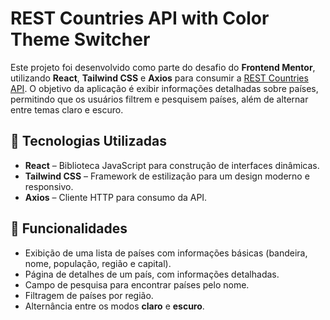 # REST Countries API with Color Theme Switcher  

Este projeto foi desenvolvido como parte do desafio do **Frontend Mentor**, utilizando **React**, **Tailwind CSS** e **Axios** para consumir a [REST Countries API](https://restcountries.com/). O objetivo da aplicação é exibir informações detalhadas sobre países, permitindo que os usuários filtrem e pesquisem países, além de alternar entre temas claro e escuro.  

## 📌 Tecnologias Utilizadas  

- **React** – Biblioteca JavaScript para construção de interfaces dinâmicas.  
- **Tailwind CSS** – Framework de estilização para um design moderno e responsivo.  
- **Axios** – Cliente HTTP para consumo da API.  

## 📢 Funcionalidades  

- Exibição de uma lista de países com informações básicas (bandeira, nome, população, região e capital).  
- Página de detalhes de um país, com informações detalhadas.  
- Campo de pesquisa para encontrar países pelo nome.  
- Filtragem de países por região.  
- Alternância entre os modos **claro** e **escuro**.  
